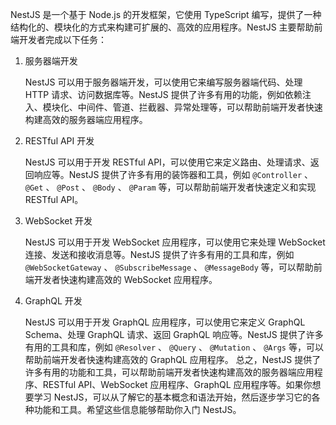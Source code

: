 NestJS 是一个基于 Node.js 的开发框架，它使用 TypeScript 编写，提供了一种结构化的、模块化的方式来构建可扩展的、高效的应用程序。NestJS 主要帮助前端开发者完成以下任务：
1. 服务器端开发

    NestJS 可以用于服务器端开发，可以使用它来编写服务器端代码、处理 HTTP 请求、访问数据库等。NestJS 提供了许多有用的功能，例如依赖注入、模块化、中间件、管道、拦截器、异常处理等，可以帮助前端开发者快速构建高效的服务器端应用程序。

2. RESTful API 开发

    NestJS 可以用于开发 RESTful API，可以使用它来定义路由、处理请求、返回响应等。NestJS 提供了许多有用的装饰器和工具，例如  `@Controller` 、 `@Get` 、 `@Post` 、 `@Body` 、 `@Param`  等，可以帮助前端开发者快速定义和实现 RESTful API。

3. WebSocket 开发

    NestJS 可以用于开发 WebSocket 应用程序，可以使用它来处理 WebSocket 连接、发送和接收消息等。NestJS 提供了许多有用的工具和库，例如  `@WebSocketGateway` 、 `@SubscribeMessage` 、 `@MessageBody`  等，可以帮助前端开发者快速构建高效的 WebSocket 应用程序。

4. GraphQL 开发

    NestJS 可以用于开发 GraphQL 应用程序，可以使用它来定义 GraphQL Schema、处理 GraphQL 请求、返回 GraphQL 响应等。NestJS 提供了许多有用的工具和库，例如  `@Resolver` 、 `@Query` 、 `@Mutation` 、 `@Args`  等，可以帮助前端开发者快速构建高效的 GraphQL 应用程序。
    总之，NestJS 提供了许多有用的功能和工具，可以帮助前端开发者快速构建高效的服务器端应用程序、RESTful API、WebSocket 应用程序、GraphQL 应用程序等。如果你想要学习 NestJS，可以从了解它的基本概念和语法开始，然后逐步学习它的各种功能和工具。希望这些信息能够帮助你入门 NestJS。